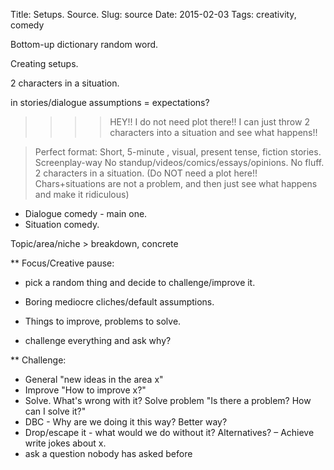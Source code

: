 Title: Setups. Source.
Slug: source
Date: 2015-02-03
Tags: creativity, comedy

Bottom-up dictionary random word.

Creating setups.

2 characters in a situation.

in stories/dialogue assumptions = expectations?

>>>> HEY!! I do not need plot there!!
I can just throw 2 characters into a situation and see what happens!!

> Perfect format:
Short, 5-minute , visual, present tense,  fiction stories.
Screenplay-way
No standup/videos/comics/essays/opinions. No fluff.
2 characters in a situation.
(Do NOT need a plot here!! Chars+situations are not a problem, and then just see what happens and make it ridiculous)
- Dialogue comedy - main one.
- Situation comedy.




<!-- De-bono ideas focus challenge -->
Topic/area/niche > breakdown, concrete
  
** Focus/Creative pause:
- pick a random thing and decide to challenge/improve it.  
   
- Boring mediocre cliches/default assumptions.
- Things to improve, problems to solve.
- challenge everything and ask why?
   
** Challenge:
- General "new ideas in the area x"
- Improve "How to improve x?"
- Solve. What's wrong with it?
  Solve problem "Is there a problem? How can I solve it?"
- DBC - Why are we doing it this way? Better way?
- Drop/escape it - what would we do without it?
  Alternatives?
– Achieve  
write jokes about x.
- ask a question nobody has asked before
